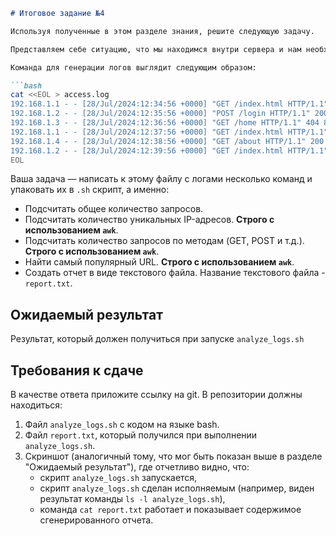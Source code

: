 ```markdown
# Итоговое задание №4

Используя полученные в этом разделе знания, решите следующую задачу.

Представляем себе ситуацию, что мы находимся внутри сервера и нам необходимо провести анализ логов, которые там есть. Но, ничего кроме Bash и Linux там нету, а сделать нужно быстро и эффективно. Поэтому необходимо решить задачу, используя только эти инструменты.

Команда для генерации логов выглядит следующим образом:

```bash
cat <<EOL > access.log
192.168.1.1 - - [28/Jul/2024:12:34:56 +0000] "GET /index.html HTTP/1.1" 200 1234
192.168.1.2 - - [28/Jul/2024:12:35:56 +0000] "POST /login HTTP/1.1" 200 567
192.168.1.3 - - [28/Jul/2024:12:36:56 +0000] "GET /home HTTP/1.1" 404 890
192.168.1.1 - - [28/Jul/2024:12:37:56 +0000] "GET /index.html HTTP/1.1" 200 1234
192.168.1.4 - - [28/Jul/2024:12:38:56 +0000] "GET /about HTTP/1.1" 200 432
192.168.1.2 - - [28/Jul/2024:12:39:56 +0000] "GET /index.html HTTP/1.1" 200 1234
EOL
```

Ваша задача — написать к этому файлу с логами несколько команд и упаковать их в `.sh` скрипт, а именно:

-   Подсчитать общее количество запросов.
-   Подсчитать количество уникальных IP-адресов. **Строго с использованием `awk`**.
-   Подсчитать количество запросов по методам (GET, POST и т.д.). **Строго с использованием `awk`**.
-   Найти самый популярный URL. **Строго с использованием `awk`**.
-   Создать отчет в виде текстового файла. Название текстового файла - `report.txt`.

## Ожидаемый результат

Результат, который должен получиться при запуске `analyze_logs.sh`

## Требования к сдаче

В качестве ответа приложите ссылку на git. В репозитории должны находиться:

1.  Файл `analyze_logs.sh` с кодом на языке bash.
2.  Файл `report.txt`, который получился при выполнении `analyze_logs.sh`.
3.  Cкриншот (аналогичный тому, что мог быть показан выше в разделе "Ожидаемый результат"), где отчетливо видно, что:
    *   скрипт `analyze_logs.sh` запускается,
    *   скрипт `analyze_logs.sh` сделан исполняемым (например, виден результат команды `ls -l analyze_logs.sh`),
    *   команда `cat report.txt` работает и показывает содержимое сгенерированного отчета.
```